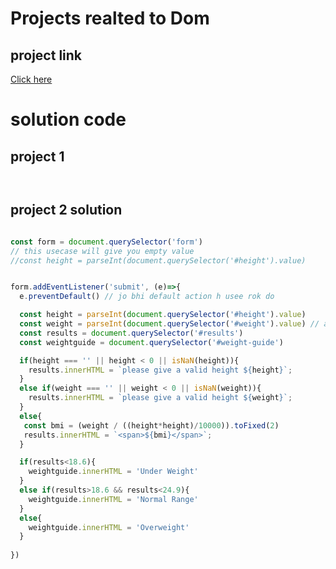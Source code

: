 # Projects realted to Dom

## project link
[Click here](https://stackblitz.com/edit/dom-project-chaiaurcode?file=index.html)

# solution code

## project 1 

```javascript



```

## project 2 solution 


```javascript

const form = document.querySelector('form')
// this usecase will give you empty value
//const height = parseInt(document.querySelector('#height').value)


form.addEventListener('submit', (e)=>{
  e.preventDefault() // jo bhi default action h usee rok do 

  const height = parseInt(document.querySelector('#height').value)
  const weight = parseInt(document.querySelector('#weight').value) // agar inhe event ke bhar likha  to ye empty value store kar dega
  const results = document.querySelector('#results')
  const weightguide = document.querySelector('#weight-guide')

  if(height === '' || height < 0 || isNaN(height)){
    results.innerHTML = `please give a valid height ${height}`;
  }
  else if(weight === '' || weight < 0 || isNaN(weight)){
    results.innerHTML = `please give a valid height ${weight}`;
  }
  else{
   const bmi = (weight / ((height*height)/10000)).toFixed(2)
   results.innerHTML = `<span>${bmi}</span>`;
  }

  if(results<18.6){
    weightguide.innerHTML = 'Under Weight'
  }
  else if(results>18.6 && results<24.9){
    weightguide.innerHTML = 'Normal Range'
  }
  else{
    weightguide.innerHTML = 'Overweight'
  }
  
})

```